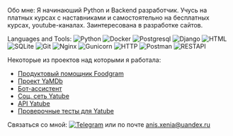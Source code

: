 Обо мне: Я начинаюший Python и Backend разработчик. Учусь на платных курсах с наставниками и самостоятельно на бесплатных курсах, youtube-каналах. Заинтересована в разработке сайтов.

Languages and Tools:
![Python](https://img.shields.io/badge/-Python-DC143C)
![Docker](https://img.shields.io/badge/-Docker-00BFFF)
![Postgresql](https://img.shields.io/badge/-Postgresql-8A2BE2)
![Django](https://img.shields.io/badge/-Django-D2691E)
![HTML](https://img.shields.io/badge/-HTML-000080)
![SQLite](https://img.shields.io/badge/-SQLite-FFFF00)
![Git](https://img.shields.io/badge/-Git-2F4F4F)
![Nginx](https://img.shields.io/badge/-Nginx-8B4513)
![Gunicorn](https://img.shields.io/badge/-Gunicorn-008080)
![HTTP](https://img.shields.io/badge/-HTTP-7B68EE)
![Postman](https://img.shields.io/badge/-Postman-BC8F8F)
![RESTAPI](https://img.shields.io/badge/-RESTAPI-4B0082)

Некоторые из проектов над которыми я работала:
- [Продуктовый помощник Foodgram](https://github.com/Xenia387/foodgram-project-react)
- [Проект YaMDb](https://github.com/Xenia387/api_yamdb)
- [Бот-ассистент](https://github.com/Xenia387/homework_bot)
- [Соц. сеть Yatube](https://github.com/Xenia387/hw05_final)
- [API Yatube](https://github.com/Xenia387/api_final_yatube)
- [Проверочные тесты для Yatube](https://github.com/Xenia387/hw04_tests)

Связаться со мной: [![Telegram](https://img.shields.io/badge/-Telegram-090909?style=for-the-badge&logo=telegram&logoColor=27A0D9)](https://t.me/Ksenia_An_mova) или по почте anis.xenia@uandex.ru